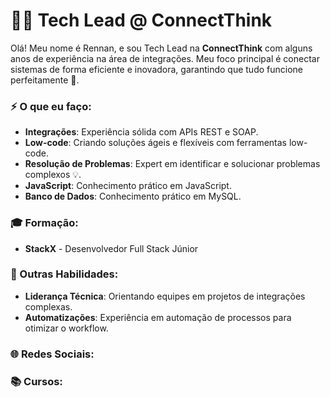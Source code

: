 # 👨‍💻 Tech Lead @ ConnectThink

Olá! Meu nome é Rennan, e sou Tech Lead na **ConnectThink** com alguns anos de experiência na área de integrações. Meu foco principal é conectar sistemas de forma eficiente e inovadora, garantindo que tudo funcione perfeitamente 🚀.

### ⚡ O que eu faço:
- **Integrações**: Experiência sólida com APIs REST e SOAP.
- **Low-code**: Criando soluções ágeis e flexíveis com ferramentas low-code.
- **Resolução de Problemas**: Expert em identificar e solucionar problemas complexos 💡.
- **JavaScript**: Conhecimento prático em JavaScript.
- **Banco de Dados**: Conhecimento prático em MySQL.

### 🎓 Formação:
- **StackX** - Desenvolvedor Full Stack Júnior

### 🌱 Outras Habilidades:
- **Liderança Técnica**: Orientando equipes em projetos de integrações complexas.
- **Automatizações**: Experiência em automação de processos para otimizar o workflow.

### 🌐 Redes Sociais:


### 📚 Cursos:


